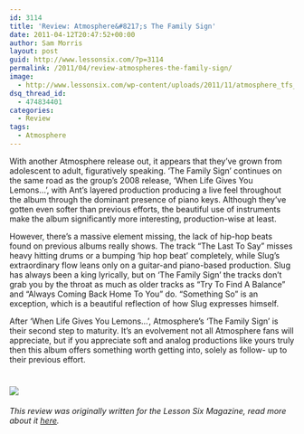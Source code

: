 ```yaml
---
id: 3114
title: 'Review: Atmosphere&#8217;s The Family Sign'
date: 2011-04-12T20:47:52+00:00
author: Sam Morris
layout: post
guid: http://www.lessonsix.com/?p=3114
permalink: /2011/04/review-atmospheres-the-family-sign/
image:
  - http://www.lessonsix.com/wp-content/uploads/2011/11/atmosphere_tfs_cover_500.jpg
dsq_thread_id:
  - 474834401
categories:
  - Review
tags:
  - Atmosphere
---
```

<div>
  <p>
    With another Atmosphere release out, it appears that they’ve grown from adolescent to adult, figuratively speaking. ‘The Family Sign’ continues on the same road as the group’s 2008 release, ‘When Life Gives You Lemons&#8230;’, with Ant’s layered production producing a live feel throughout the album through the dominant presence of piano keys. Although they’ve gotten even softer than previous efforts, the beautiful use of instruments make the album significantly more interesting, production-wise at least.
  </p>
  
  <p>
    However, there’s a massive element missing, the lack of hip-hop beats found on previous albums really shows. The track “The Last To Say” misses heavy hitting drums or a bumping ‘hip hop beat’ completely, while Slug’s extraordinary flow leans only on a guitar-and piano-based production. Slug has always been a king lyrically, but on ‘The Family Sign’ the tracks don’t grab you by the throat as much as older tracks as “Try To Find A Balance” and “Always Coming Back Home To You” do. “Something So” is an exception, which is a beautiful reflection of how Slug expresses himself.
  </p>
  
  <div>
    <p>
      After ‘When Life Gives You Lemons&#8230;’, Atmosphere’s ‘The Family Sign’ is their second step to maturity. It’s an evolvement not all Atmosphere fans will appreciate, but if you appreciate soft and analog productions like yours truly then this album offers something worth getting into, solely as follow- up to their previous effort.
    </p>
  </div>
</div>

# ![](http://www.lessonsix.com/wp-content/themes/lessonsix/images/review_three.png)

_This review was originally written for the Lesson Six Magazine, read more about it [here](http://www.lessonsix.com/2011/05/lesson-six-issue-one-now-available/)._